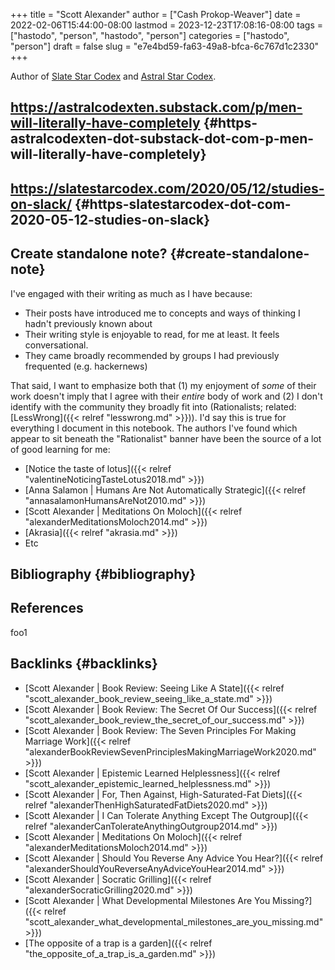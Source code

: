+++
title = "Scott Alexander"
author = ["Cash Prokop-Weaver"]
date = 2022-02-06T15:44:00-08:00
lastmod = 2023-12-23T17:08:16-08:00
tags = ["hastodo", "person", "hastodo", "person"]
categories = ["hastodo", "person"]
draft = false
slug = "e7e4bd59-fa63-49a8-bfca-6c767d1c2330"
+++

Author of [Slate Star Codex](https://slatestarcodex.com/) and [Astral Star Codex](https://astralcodexten.substack.com/).


## <https://astralcodexten.substack.com/p/men-will-literally-have-completely> {#https-astralcodexten-dot-substack-dot-com-p-men-will-literally-have-completely}


## <https://slatestarcodex.com/2020/05/12/studies-on-slack/> {#https-slatestarcodex-dot-com-2020-05-12-studies-on-slack}


## Create standalone note? {#create-standalone-note}

I've engaged with their writing as much as I have because:

-   Their posts have introduced me to concepts and ways of thinking I hadn't previously known about
-   Their writing style is enjoyable to read, for me at least. It feels conversational.
-   They came broadly recommended by groups I had previously frequented (e.g. hackernews)

That said, I want to emphasize both that (1) my enjoyment of _some_ of their work doesn't imply that I agree with their _entire_ body of work and (2) I don't identify with the community they broadly fit into (Rationalists; related: [LessWrong]({{< relref "lesswrong.md" >}})). I'd say this is true for everything I document in this notebook. The authors I've found which appear to sit beneath the "Rationalist" banner have been the source of a lot of good learning for me:

-   [Notice the taste of lotus]({{< relref "valentineNoticingTasteLotus2018.md" >}})
-   [Anna Salamon | Humans Are Not Automatically Strategic]({{< relref "annasalamonHumansAreNot2010.md" >}})
-   [Scott Alexander | Meditations On Moloch]({{< relref "alexanderMeditationsMoloch2014.md" >}})
-   [Akrasia]({{< relref "akrasia.md" >}})
-   Etc


## Bibliography {#bibliography}

## References

<style>.csl-entry{text-indent: -1.5em; margin-left: 1.5em;}</style><div class="csl-bib-body">
</div>

foo1


## Backlinks {#backlinks}

-   [Scott Alexander | Book Review: Seeing Like A State]({{< relref "scott_alexander_book_review_seeing_like_a_state.md" >}})
-   [Scott Alexander | Book Review: The Secret Of Our Success]({{< relref "scott_alexander_book_review_the_secret_of_our_success.md" >}})
-   [Scott Alexander | Book Review: The Seven Principles For Making Marriage Work]({{< relref "alexanderBookReviewSevenPrinciplesMakingMarriageWork2020.md" >}})
-   [Scott Alexander | Epistemic Learned Helplessness]({{< relref "scott_alexander_epistemic_learned_helplessness.md" >}})
-   [Scott Alexander | For, Then Against, High-Saturated-Fat Diets]({{< relref "alexanderThenHighSaturatedFatDiets2020.md" >}})
-   [Scott Alexander | I Can Tolerate Anything Except The Outgroup]({{< relref "alexanderCanTolerateAnythingOutgroup2014.md" >}})
-   [Scott Alexander | Meditations On Moloch]({{< relref "alexanderMeditationsMoloch2014.md" >}})
-   [Scott Alexander | Should You Reverse Any Advice You Hear?]({{< relref "alexanderShouldYouReverseAnyAdviceYouHear2014.md" >}})
-   [Scott Alexander | Socratic Grilling]({{< relref "alexanderSocraticGrilling2020.md" >}})
-   [Scott Alexander | What Developmental Milestones Are You Missing?]({{< relref "scott_alexander_what_developmental_milestones_are_you_missing.md" >}})
-   [The opposite of a trap is a garden]({{< relref "the_opposite_of_a_trap_is_a_garden.md" >}})

